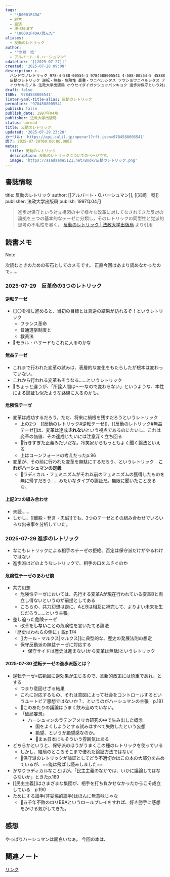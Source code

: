 ```yaml
---
tags:
  - "\U0001F4DA"
  - 経営
  - 経済
  - 現代経済学
  - "\U0001F4DA/読んだ"
aliases:
  - 反動のレトリック
author:
  - '"岩崎　稔'
  - アルバート・O.ハーシュマン"
cdatelink: '[[2025-07-27]]'
created: '2025-07-28 09:08'
description: >-
  ハンドウノレトリック 978-4-588-00554-1 9784588005541 4-588-00554-5 4588005545 1330
  反動のレトリック 逆転・無益・危険性 叢書・ウニベルシタス ソウショウニベルシタス アルバート・O.ハーシュマン 岩崎稔 ハーシュマン，A.O.
  イワサキミノル 法政大学出版局 ホウセイダイガクシュッパンキョク 進歩対保守という対立構図の中で様々な改革に
draft: false
ISBN: '9784588005541'
linter-yaml-title-alias: 反動のレトリック
permalink: '9784588005541'
publish: false
publish_date: 1997年04月
publisher: 法政大学出版局
status: unread
title: 反動のレトリック
updated: '2025-07-29 23:28'
カーリル: 'https://api.calil.jp/openurl?rft.isbn=9784588005541'
読了: 2025-07-30T00:00:00.000Z
metas:
  title: 反動のレトリック
  description: 反動のレトリックについてのページです。
  image: 'https://asadaame5121.net/Book/反動のレトリック.png'
---
```

## 書誌情報
title: 反動のレトリック
author: [[アルバート・O.ハーシュマン]], [[岩崎　稔]]
publisher: 法政大学出版局
publish: 1997年04月

> 進歩対保守という対立構図の中で様々な改革に対してなされてきた反対の論拠を三つの基本的なテーゼに分類し，そのレトリックの同型性と党派的思考の不毛性を暴く。
>[反動のレトリック \| 法政大学出版局](https://www.h-up.com/books/isbn978-4-588-00554-1.html) より引用 


## 読書メモ

> [!NOTE] 
>次読むときのための布石としてのメモです。
>正直今回はあまり読めなかったので……

### 2025-07-29　反革命の3つのレトリック
#### 逆転テーゼ
- 〇〇を推し進めると、当初の目標とは真逆の結果が訪れるぞ！というレトリック
	- フランス革命
	- 普通選挙制度と
	- 救貧法
- 💭モラル・ハザードもこれに入るのかな
#### 無益テーゼ
- これまで行われた変革の試みは、表層的な変化をもたらしたが根本は変わっていない。
- これから行われる変革もそうなる……というレトリック
- 💭ちょっと違うが、「所詮人間は〜〜なので変わらない」というような、本性による論証も似たような路線に入るのかも。
#### 危険性テーゼ
- 変革は成功するだろう。ただ、将来に禍根を残すだろうというレトリック
	- 上の2つ　[[反動のレトリック#逆転テーゼ]]、[[反動のレトリック#無益テーゼ]]は、変革は達成**されない**という視点であるのにたいし、これは変革の価値、その達成じたいには注意深く立ち回る
	- 💭行きすぎた正義みたいだな。冷笑家からもっともよく聞く論法といえる
	- 上はコーンフォードの考えだったp.96
- 変革が、その前に行われた変革を無駄にするだろう、というレトリック　**これがハーシュマンの定義**
	- 💭ラディカル・フェミニズムがそれ以前のフェミニズムの獲得したものを無に帰すだろう……みたいなタイプの論証だ。無限に聞いたことあるな。
#### 上記3つの組み合わせ
- 未読……
- しかし、[[離脱・発言・忠誠]]でも、3つのテーゼとその組み合わせでいろいろな出来事を分析していた。

### 2025-07-29 進歩のレトリック
- なにもレトリックによる相手のテーゼの拒絶、否定は保守派だけがやるわけではない
- 進歩派はどのようなレトリックで、相手の口をふさぐのか
#### 危険性テーゼのあわせ鏡
- 共力幻想
	- 危険性テーゼにおいては、先行する変革Aが現在行われている変革Bと両立し得ないというのが前提としてある
	- こちらの、共力幻想は逆に、AとBは相互に補完して、よりよい未来を生むだろう……という主張。
- 差し迫った危険テーゼ
	- 改革を**しない**ことの危険性を言いたてる論法
- 「歴史はわれらの側に」説p.174
	- [[カール・マルクス|マルクス]]に典型的な、歴史の発展法則の想定
	- 保守反動派の無益テーゼに対応する
		- 保守サイドは歴史は進まない(から変革は無駄)というレトリック
#### 2025-07-30 逆転テーゼの進歩派版とは？
- 逆転テーゼ=広範囲に逆効果が生じるので、革新的政策には慎重であれ、とする
	- つまり意図せざる結果
	- これに対応するもの、それは意図によって社会をコントロールするというユートピア思想ではないか？、というのがハーシュマンの主張　p.181
	- 💭このあたりの議論はうまく飲み込めていない。
	- 「破局妄想」
		- ハーシュマンのラテンアメリカ研究の中で生み出した概念
			- 国をよくしようとする試みはすべて失敗したという妄想
			- 絶望、というか絶望感なのか。
			- 💭まぁ日本にもそういう雰囲気はある
- どちらかというと、保守派のほうがうまくこの種のレトリックを使っている
	- しかし、結局のところそこまで優れた論証方法ではない(
	- 💭保守派のレトリックが論証としてどう不適切かはこの本の大部分を占めているが、==俺は飛ばし読みしました==
- かなりラディカルなことばが。「民主主義のなかでは、いかに議論してはならないか」ときたp.189
- [[民主主義]]はさまざまな集団が、相手を打ち負かせなかったからこそ成立している　p.190
- ためにする論争(非妥協的論争)はほんに無意味じゃな
	- 💭五千年不敗のロリBBAというロールプレイをすれば、好き勝手に感想をかける気がしてきた。


## 感想
やっぱりハーシュマンは面白いなぁ。
今回の本は、
## 関連ノート

<a href="https://asadaame5121.net/9784588005541" class="u-url">リンク</a>
